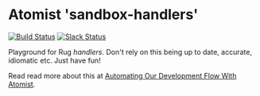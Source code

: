# Atomist 'sandbox-handlers'
[![Build Status](https://travis-ci.org/atomist-rugs/handler-sandbox.svg?branch=master)](https://travis-ci.org/atomist-rugs/handler-sandbox)
[![Slack Status](https://join.atomist.com/badge.svg)](https://join.atomist.com/)

Playground for Rug _handlers_. Don't rely on this being up to date, accurate, idiomatic etc. Just have fun!

Read read more about this at [Automating Our Development Flow With Atomist](https://medium.com/the-composition/automating-our-development-flow-with-atomist-6b0ec73348b6#.hwa55uv8o).
